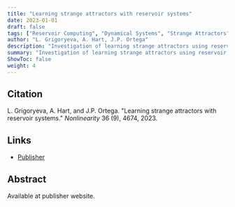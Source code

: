 ```yaml
---
title: "Learning strange attractors with reservoir systems"
date: 2023-01-01
draft: false
tags: ["Reservoir Computing", "Dynamical Systems", "Strange Attractors"]
author: "L. Grigoryeva, A. Hart, J.P. Ortega"
description: "Investigation of learning strange attractors using reservoir computing systems."
summary: "Investigation of learning strange attractors using reservoir computing systems."
ShowToc: false
weight: 4
---
```


## Citation

L. Grigoryeva, A. Hart, and J.P. Ortega. "Learning strange attractors with reservoir systems." *Nonlinearity* 36 (9), 4674, 2023.

## Links

- [Publisher](https://doi.org/10.1088/1361-6544/ace492)

## Abstract

Available at publisher website.
